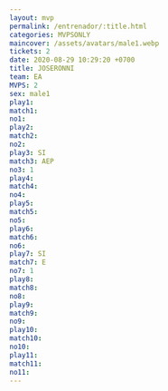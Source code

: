 ```yaml
---
layout: mvp
permalink: /entrenador/:title.html
categories: MVPSONLY
maincover: /assets/avatars/male1.webp
tickets: 2
date: 2020-08-29 10:29:20 +0700
title: JOSERONNI
team: EA
MVPS: 2
sex: male1
play1: 
match1: 
no1: 
play2: 
match2: 
no2: 
play3: SI
match3: AEP
no3: 1
play4: 
match4: 
no4: 
play5: 
match5: 
no5: 
play6: 
match6: 
no6: 
play7: SI
match7: E
no7: 1
play8: 
match8: 
no8: 
play9: 
match9: 
no9: 
play10: 
match10: 
no10: 
play11: 
match11: 
no11:
---
```

